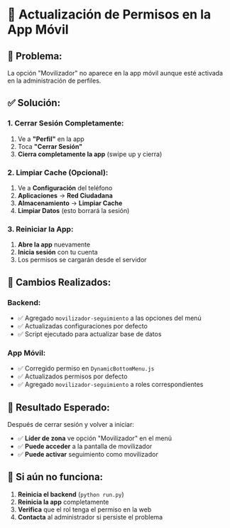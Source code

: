 # 🔄 Actualización de Permisos en la App Móvil

## 🚨 **Problema:**
La opción "Movilizador" no aparece en la app móvil aunque esté activada en la administración de perfiles.

## ✅ **Solución:**

### **1. Cerrar Sesión Completamente:**
1. Ve a **"Perfil"** en la app
2. Toca **"Cerrar Sesión"**
3. **Cierra completamente la app** (swipe up y cierra)

### **2. Limpiar Cache (Opcional):**
1. Ve a **Configuración** del teléfono
2. **Aplicaciones** → **Red Ciudadana**
3. **Almacenamiento** → **Limpiar Cache**
4. **Limpiar Datos** (esto borrará la sesión)

### **3. Reiniciar la App:**
1. **Abre la app** nuevamente
2. **Inicia sesión** con tu cuenta
3. Los permisos se cargarán desde el servidor

## 🔧 **Cambios Realizados:**

### **Backend:**
- ✅ Agregado `movilizador-seguimiento` a las opciones del menú
- ✅ Actualizadas configuraciones por defecto
- ✅ Script ejecutado para actualizar base de datos

### **App Móvil:**
- ✅ Corregido permiso en `DynamicBottomMenu.js`
- ✅ Actualizados permisos por defecto
- ✅ Agregado `movilizador-seguimiento` a roles correspondientes

## 🎯 **Resultado Esperado:**
Después de cerrar sesión y volver a iniciar:
- ✅ **Líder de zona** ve opción "Movilizador" en el menú
- ✅ **Puede acceder** a la pantalla de movilizador
- ✅ **Puede activar** seguimiento como movilizador

## 🚀 **Si aún no funciona:**
1. **Reinicia el backend** (`python run.py`)
2. **Reinicia la app** completamente
3. **Verifica** que el rol tenga el permiso en la web
4. **Contacta** al administrador si persiste el problema 